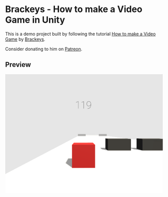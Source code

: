 
# Brackeys - How to make a Video Game in Unity

This is a demo project built by following the tutorial [How to make a Video Game](https://www.youtube.com/playlist?list=PLPV2KyIb3jR53Jce9hP7G5xC4O9AgnOuL) by [Brackeys](https://www.youtube.com/channel/UCYbK_tjZ2OrIZFBvU6CCMiA). 

Consider donating to him on [Patreon](https://www.patreon.com/brackeys).

## Preview

![Screenshot](Screenshot.png)